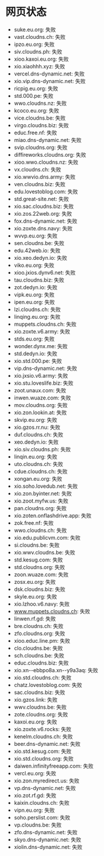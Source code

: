 # 网页状态
- suke.eu.org: 失败
- vast.cloudns.ch: 失败
- ipzo.eu.org: 失败
- siv.cloudns.ph: 失败
- xioo.kaxoi.eu.org: 失败
- xio.xiaohhh.xyz: 失败
- vercel.dns-dynamic.net: 失败
- xio.vip.dns-dynamic.net: 失败
- ricpig.eu.org: 失败
- std.000.pe: 失败
- wwo.cloudns.nz: 失败
- kcoco.eu.org: 失败
- vice.cloudns.be: 失败
- virgo.cloudns.biz: 失败
- educ.free.nf: 失败
- miao.dns-dynamic.net: 失败
- svip.cloudns.org: 失败
- diffireworks.cloudns.org: 失败
- xioo.wwo.cloudns.nz: 失败
- vx.cloudns.ch: 失败
- xio.wwvio.dns.army: 失败
- ven.cloudns.biz: 失败
- edu.lovestoblog.com: 失败
- std.great-site.net: 失败
- xio.sac.cloudns.biz: 失败
- xio.zos.22web.org: 失败
- fox.dns-dynamic.net: 失败
- xio.zoxte.dns.navy: 失败
- wvvp.eu.org: 失败
- sen.cloudns.be: 失败
- edu.42web.io: 失败
- xio.xeo.dedyn.io: 失败
- viko.eu.org: 失败
- xioo.jxios.dynv6.net: 失败
- tau.cloudns.biz: 失败
- zot.dedyn.io: 失败
- vipk.eu.org: 失败
- ipen.eu.org: 失败
- lzi.cloudns.ch: 失败
- linqing.eu.org: 失败
- muppets.cloudns.ch: 失败
- xio.zoxte.v6.army: 失败
- stds.eu.org: 失败
- wonder.dynx.me: 失败
- std.dedyn.io: 失败
- xio.std.000.pe: 失败
- vip.dns-dynamic.net: 失败
- xio.jxsio.v6.army: 失败
- xio.stu.loveslife.biz: 失败
- zoot.unaux.com: 失败
- inwen.wuaze.com: 失败
- mov.cloudns.org: 失败
- xio.zon.lookin.at: 失败
- skvip.eu.org: 失败
- xio.gzos.rr.nu: 失败
- duf.cloudns.ch: 失败
- xeo.dedyn.io: 失败
- xio.siv.cloudns.ph: 失败
- linqin.eu.org: 失败
- uto.cloudns.ch: 失败
- cdue.cloudns.ch: 失败
- xongan.eu.org: 失败
- xio.soho.lovedub.net: 失败
- xio.zon.byinter.net: 失败
- xio.zoot.myfw.us: 失败
- pan.cloudns.org: 失败
- xio.zoten.onflashdrive.app: 失败
- zok.free.nf: 失败
- wwo.cloudns.ch: 失败
- xio.edu.publicvm.com: 失败
- si.cloudns.be: 失败
- xio.wwv.cloudns.be: 失败
- std.kesug.com: 失败
- std.cloudns.org: 失败
- zoon.wuaze.com: 失败
- zosx.eu.org: 失败
- dsk.cloudns.biz: 失败
- skyle.eu.org: 失败
- xio.lzhoo.v6.navy: 失败
- www.muppets.cloudns.ch: 失败
- linwen.rf.gd: 失败
- bre.cloudns.ch: 失败
- zfo.cloudns.org: 失败
- xioo.educ.line.pm: 失败
- clo.cloudns.be: 失败
- sch.cloudns.be: 失败
- educ.cloudns.biz: 失败
- xio.xn--ebbpo8a.xn--y9a3aq: 失败
- xio.std.cloudns.ch: 失败
- chatz.lovestoblog.com: 失败
- sac.cloudns.biz: 失败
- xio.gzos.link: 失败
- wwv.cloudns.be: 失败
- zote.cloudns.org: 失败
- kaxoi.eu.org: 失败
- xio.zoxte.v6.rocks: 失败
- kenelm.cloudns.ch: 失败
- beer.dns-dynamic.net: 失败
- xio.std.kesug.com: 失败
- xio.std.cloudns.org: 失败
- daiwen.infinityfreeapp.com: 失败
- vercl.eu.org: 失败
- xio.zon.myredirect.us: 失败
- vp.dns-dynamic.net: 失败
- xio.zot.rf.gd: 失败
- kaixin.cloudns.ch: 失败
- vipn.eu.org: 失败
- soho.perslist.com: 失败
- vp.cloudns.be: 失败
- zfo.dns-dynamic.net: 失败
- skyo.dns-dynamic.net: 失败
- xiolin.dns-dynamic.net: 失败
